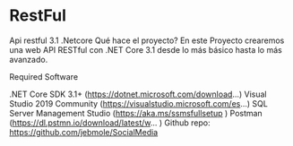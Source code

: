 # RestFul
Api restful 3.1 .Netcore
Qué hace el proyecto?
En este Proyecto crearemos una web API RESTful con .NET Core 3.1 desde lo más básico hasta lo más avanzado.

Required Software

.NET Core SDK 3.1+ (https://dotnet.microsoft.com/download...)
Visual Studio 2019 Community (https://visualstudio.microsoft.com/es...)
SQL Server Management Studio (https://aka.ms/ssmsfullsetup )
Postman (https://dl.pstmn.io/download/latest/w... )
Github repo: https://github.com/jebmole/SocialMedia

